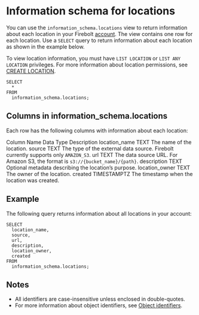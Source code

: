 # [](#information-schema-for-locations)Information schema for locations

You can use the `information_schema.locations` view to return information about each location in your Firebolt [account](/Overview/organizations-accounts.html#accounts). The view contains one row for each location. Use a `SELECT` query to return information about each location as shown in the example below.

To view location information, you must have `LIST LOCATION` or `LIST ANY LOCATION` privileges. For more information about location permissions, see [CREATE LOCATION](/sql_reference/commands/data-definition/create-location.html).

```
SELECT
  *
FROM
  information_schema.locations;
```

## [](#columns-in-information_schemalocations)Columns in information\_schema.locations

Each row has the following columns with information about each location:

Column Name Data Type Description location\_name TEXT The name of the location. source TEXT The type of the external data source. Firebolt currently supports only `AMAZON_S3`. url TEXT The data source URL. For Amazon S3, the format is `s3://{bucket_name}/{path}`. description TEXT Optional metadata describing the location’s purpose. location\_owner TEXT The owner of the location. created TIMESTAMPTZ The timestamp when the location was created.

## [](#example)Example

The following query returns information about all locations in your account:

```
SELECT 
  location_name,
  source,
  url,
  description,
  location_owner,
  created
FROM 
  information_schema.locations;
```

## [](#notes)Notes

- All identifiers are case-insensitive unless enclosed in double-quotes.
- For more information about object identifiers, see [Object identifiers](/Reference/object-identifiers.html).